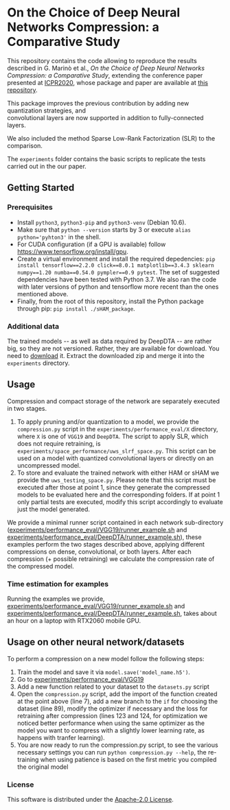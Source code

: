 # On the Choice of Deep Neural Networks Compression: a Comparative Study
This repository contains the code allowing to reproduce the results described in G. Marinò et al.,
_On the Choice of Deep Neural Networks Compression: a Comparative Study_, 
extending the conference paper presented at [ICPR2020](https://www.micc.unifi.it/icpr2020/), whose package and paper are available at [this repository](https://github.com/giosumarin/ICPR2020_sHAM).

This package improves the previous contribution by adding new quantization strategies, and  
convolutional layers are now supported in addition to fully-connected layers.

We also included the method Sparse Low-Rank Factorization (SLR) to the comparison.

The `experiments` folder contains the basic scripts to replicate the tests carried out in the
our paper.


## Getting Started

### Prerequisites

* Install `python3`, `python3-pip` and `python3-venv` (Debian 10.6).
* Make sure that `python --version` starts by 3 or execute `alias python='pyhton3'` in the shell.
* For CUDA configuration (if a GPU is available) follow https://www.tensorflow.org/install/gpu.
* Create a virtual environment and install the required depedencies: `pip install tensorflow==2.2.0 click==8.0.1 matplotlib==3.4.3 sklearn numpy==1.20 numba==0.54.0 pympler==0.9 pytest`. The set of suggested dependencies have been tested with Python 3.7. We also ran the code with later versions of python and tensorflow more recent than the ones mentioned above.
* Finally, from the root of this repository, install the Python package through pip: `pip install ./sHAM_package`.

### Additional data
The trained models -- as well as data required by DeepDTA -- are rather big, so they are not versioned. Rather, 
they are available for download. You need to [download](https://www.mediafire.com/file/fcd92fohngitd0k/experiments.zip/file) it. 
Extract the downloaded zip and merge it into the `experiments` directory.

## Usage
Compression and compact storage of the network are separately executed in two stages.
1. To apply pruning and/or quantization to a model, we provide the `compression.py` script in the
`experiments/performance_eval/X` directory, where `X` is one of `VGG19` and `DeepDTA`. 
The script to apply SLR, which does not require retraining, is `experiments/space_performance/uws_slrf_space.py`. This script can be used on a model with quantized convolutional layers or directly on an uncompressed model.
2. To store and evaluate the trained network with either HAM or sHAM we provide the `uws_testing_space.py`. Please note that this 
script must be executed after those at point 1, since they generate the compressed models to be evaluated
here and the corresponding folders. If at point 1 only partial tests are executed, modify this script accordingly to
evaluate just  the model generated.

We provide a minimal runner script contained in each network sub-directory ([experiments/performance_eval/VGG19/runner_example.sh](https://github.com/giosumarin/compare_dnn_compression/blob/main/experiments/performance_eval/VGG19/runner_example.sh) and [experiments/performance_eval/DeepDTA/runner_example.sh](https://github.com/giosumarin/compare_dnn_compression/blob/main/experiments/performance_eval/DeepDTA/runner_example.sh)), these examples perform the two stages described above, applying different compressions on dense, convolutional, or both layers. After each compression (+ possible retraining) we calculate the compression rate of the compressed model.

### Time estimation for examples
Running the examples we provide, [experiments/performance_eval/VGG19/runner_example.sh](https://github.com/giosumarin/compare_dnn_compression/blob/main/experiments/performance_eval/VGG19/runner_example.sh) and [experiments/performance_eval/DeepDTA/runner_example.sh](https://github.com/giosumarin/compare_dnn_compression/blob/main/experiments/performance_eval/DeepDTA/runner_example.sh), takes about an hour on a laptop with RTX2060 mobile GPU.

## Usage on other neural network/datasets

To perform a compression on a new model follow the following steps:
1. Train the model and save it via `model.save('model_name.h5')`.
2. Go to [experiments/performance_eval/VGG19](https://github.com/giosumarin/compare_dnn_compression/tree/main/experiments/performance_eval/VGG19)
3. Add a new function related to your dataset to the `datasets.py` script
4. Open the `compression.py` script, add the import of the function created at the point above (line 7), add a new branch to the `if` for choosing the dataset (line 89), modify the optimizer if necessary and the loss for retraining after compression (lines 123 and 124, for optimization we noticed better performance when using the same optimizer as the model you want to compress with a slightly lower learning rate, as happens with tranfer learning).
5. You are now ready to run the compression.py script, to see the various necessary settings you can run `python compression.py --help`, the re-training when using patience is based on the first metric you compiled the original model


### License
This software is distributed under the [Apache-2.0 License](https://github.com/giosumarin/compare_dnn_compression/blob/main/LICENSE).
